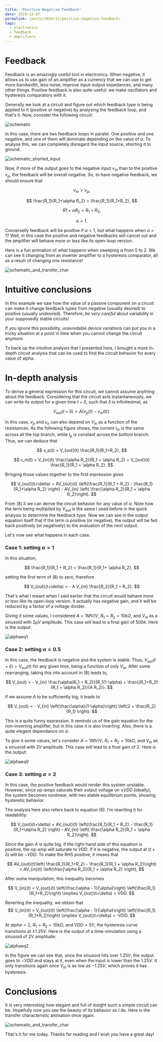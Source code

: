 ```yaml
---
title: 'Positive-Negative Feedback'
date: 2024-12-07
permalink: /posts/2024/12/positive-negative-feedback/
tags:
  - electronics
  - feedback
  - amplifiers
---
```


Feedback
======
Feedback is an amazingly useful tool in electronics. When negative, it allows us to use gain of an amplifier as a currency that we can use to get more bandwidth, less noise, improve input-output impedances, and many other things. Positive feedback is also quite useful: we make oscillators and hysteresis comparators with it.

Generally we look at a circuit and figure out which feedback type is being applied to it (positive or negative) by analysing the feedback loop, and that's it. Now, consider the following circuit:

![schematic](/images/base_schematic.png)

In this case, there are two feedback loops in paralel. One positive and one negative, and one of them will dominate depending on the value of $\alpha$. To analyse this, we can completely disregard the input source, shorting it to ground.

![schematic_shorted_input](/images/sch_no_inputs.png)

Now, if more of the output goes to the negative input $v_m$ than to the positive $v_p$, the feedback will be overall negative. So, to have negative feedback, we should ensure that

$$
v_m > v_p,
$$

$$
\frac{R_1}{R_1+\alpha R_2} > \frac{R_1}{R_1+R_2},
$$

$$
R1 + \alpha R_2 < R_1+R_2,
$$

$$
\alpha < 1.
$$

Converselly feedback will be positive if $\alpha>1$, but what happens when $\alpha=1$? Well, in this case the positive and negative feedbacks will cancel out and the amplifier will behave *more or less* like its open-loop version. 

Here is a fun animation of what happens when sweeping $\alpha$ from $0$ to $2$. We can see it changing from an inverter amplifier to a hysteresis comparator, all as a result of changing one resistance!

![schematic_and_transfer_char](/images/output.gif)


Intuitive conclusions
======
In this example we saw how the value of a passive component on a circuit can make it change feedback types from negative (usually desired) to positive (usually undesired). Therefore, *be very careful* about variability in your supposedly stable circuits! 

If you ignore this possibility, unavoidable device variations can put you in a tricky situation at a point in time when you cannot change the circuit anymore. 

To back up the intuitive analysis that I presented here, I brought a more in-depth circuit analysis that can be used to find the circuit behavior for every value of alpha.


In-depth analysis 
======

To derive a general expression for this circuit, we cannot assume anything about the feedback. Considering that the circuit acts instantaneously, we can write its output for a given time $t+\delta$, such that $\delta$ is infinitesimal, as

$$
V_{out}(t+\delta) = A(v_p(t) - v_m(t)).
$$

In this case, $v_p$ and $v_n$ can also depend on $V_{in}$ as a function of the resistances. As the following figure shows, the current $I_m$ is the same across all the top branch, while $I_p$ is constant across the bottom branch. Thus, we can deduce that

$$
v_p(t) = V_{out}(t) \frac{R_1}{R_1+R_2},
$$

$$
v_m(t) = V_{in}(t) \frac{\alpha R_2}{R_1 + \alpha R_2} + V_{out}(t) \frac{R_1}{R_1 + \alpha R_2}.
$$

Bringing those values together to the first expression gives

$$
V_{out}(t+\delta) = AV_{out}(t) \left(\frac{R_1}{R_1 + R_2} - \frac{R_1}{R_1+\alpha R_2} \right) - AV_{in} \left( \frac{\alpha R_2}{R_1 + \alpha R_2}\right).
$$

From (8) it we can derive the circuit behavior for any value of $\alpha$. Note how the term being multiplied by $V_{out}$ is the same I used before in the quick analysis to determine the feedback type. Now we can see in the output equation itself that if the term is positive (or negative), the output will be fed back positively (or negatively) to the evaluation of the next output.


Let's now see what happens in each case.

### Case 1: setting $\alpha = 1$

In this situation, 

$$
\frac{R_1}{R_1 + R_2} = \frac{R_1}{R_1+ \alpha R_2},
$$

setting the first term of (8) to zero, therefore

$$
V_{out}(t+\delta) = - A V_{in} \frac{R_2}{R_1 + R_2}.
$$

That's what I meant when I said earlier that the circuit would behave *more or less* like its open-loop version. It actually has negative gain, and it will be reduced by a factor of a voltage divider. 

Giving it some values, I considered $A = 1MV/V$, $R_1 = R_2 = 10k\Omega$, and $V_{in}$ as a sinusoid with $2\mu V$ amplitude. This case will lead to a final gain of $500k$. Here is the output:

![alphaeq1](/images/alphaone_tran.png)

### Case 2: setting $\alpha = 0.5$ 

In this case, the feedback is negative and the system is stable. Thus, $V_{out}(t+\delta) = V_{out}(t)$ for any given time, being a function of only $V_{in}$. After some rearranging, taking this into account in (8) leads to,

$$
V_{out} = - V_{in} \frac{\alpha(R_1 + R_2)}{R_1(1-\alpha) + \frac{(R_1+R_2)(R_1 + \alpha R_2)}{A R_2}}.
$$

If we assume $A$ to be sufficiently big, it leads to 

$$
V_{out} = - V_{in} \left(\frac{\alpha}{1-\alpha}\right) \left(2 + \frac{R_2}{R_1} \right).
$$

This is a quite funny expression. It reminds us of the gain equation for the non-inverting amplifier, but in this case it is also inverting. Also, there is a quite elegant dependance on $\alpha$. 

To give it some values, let's consider $A = 1MV/V$, $R_1 = R_2 = 10k\Omega$, and $V_{in}$ as a sinusoid with $2 V$ amplitude. This case will lead to a final gain of $2$. Here is the output:

![alphaeq0](/images/alphazero_tran.png)

### Case 3: setting $\alpha = 2$

In this case, the positive feedback would render this system unstable. However, since op-amps saturate their output voltage on $\pm VDD$ (ideally), the system becomes nonlinear, with two stable equilibrium points, showing hysteretic behavior. 

The analysis here also refers back to equation (8). I'm rewriting it for readability:

$$
V_{out}(t+\delta) = AV_{out}(t) \left(\frac{R_1}{R_1 + R_2} - \frac{R_1}{R_1+\alpha R_2} \right) - AV_{in} \left( \frac{\alpha R_2}{R_1 + \alpha R_2}\right).
$$

Since the gain $A$ is quite big, if the right-hand side of this equation is positive, the op-amp will saturate to $VDD$. If it is negative, the output at ($t+\delta$) will be $-VDD$. To make the RHS positive, it means that

$$
AV_{out}(t)\left( \frac{R_1}{R_1+R_2} - \frac{R_1}{R_1 + \alpha R_2}\right) > AV_{in}(t) \left(\frac{\alpha R_2}{R_1 + \alpha R_2} \right),
$$

After some manipulation, this inequality becomes

$$
V_{in}(t) < V_{out}(t) \left(\frac{\alpha - 1}{\alpha}\right) \left(\frac{R_1}{R_1+R_2}\right) \implies V_{out}(t+\delta) = VDD.
$$

Reverting the inequality, we obtain that
$$
V_{in}(t) > V_{out}(t) \left(\frac{\alpha - 1}{\alpha}\right) \left(\frac{R_1}{R_1+R_2}\right) \implies V_{out}(t+\delta) = -VDD.
$$

At $alpha=2$, $R_1 = R_2 = 10k \Omega$, and $VDD=5V$, the hysteresis curve transitions at $\pm 1.25V$. Here is the output of a time-simulation using a sinusoid of 2V amplitude:

![alphaeq2](/images/alphatwo_tran.png)

In the figure we can see that, once the sinusoid hits over $1.25V$, the output goes to $-VDD$ and stays at it, even when the input is lower than the $1.25V$. It only transitions again once $V_{in}$ is as low as $-1.25V$, which proves it has hysteresis.

Conclusions
======

It is very interesting how elegant and full of insight such a simple circuit can be. Hopefully now you see the beauty of its behavior as I do. Here is the transfer characteristic animation once again.

![schematic_and_transfer_char](/images/output.gif)

That's it for me today. Thanks for reading and I wish you have a great day!
